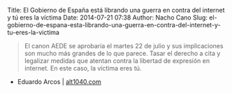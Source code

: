 Title: El Gobierno de España está librando una guerra en contra del internet y tú eres la víctima
Date: 2014-07-21 07:38
Author: Nacho Cano
Slug: el-gobierno-de-espana-esta-librando-una-guerra-en-contra-del-internet-y-tu-eres-la-victima

> El canon AEDE se aprobaría el martes 22 de julio y sus implicaciones
> son mucho más grandes de lo que parece. Tasar el derecho a cita y
> legalizar medidas que atentan contra la libertad de expresión en
> internet. En este caso, la víctima eres tú.

- Eduardo Arcos | [alt1040.com][]

  [alt1040.com]: http://alt1040.com/2014/07/canon-aede-espana-vs-internet
    "El Gobierno de España está librando una guerra en contra del internet y tú eres la víctima"
